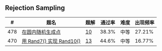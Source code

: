 ## Rejection Sampling

| \# | 题名 | 题解 | 通过率 | 难度 | 出现频率   |
|------|----------------------|-----|--------|----|--------|
|478|[在圆内随机生成点](https://leetcode-cn.com/problems/generate-random-point-in-a-circle)   |[10](https://leetcode-cn.com/problems/generate-random-point-in-a-circle/solution)|38.3%|中等|27.21%|
|470|[用 Rand7() 实现 Rand10()](https://leetcode-cn.com/problems/implement-rand10-using-rand7)   |[13](https://leetcode-cn.com/problems/implement-rand10-using-rand7/solution)|44.6%|中等|16.77%|


